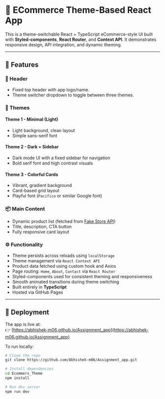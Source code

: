 # 🎨 ECommerce Theme-Based React App

This is a theme-switchable React + TypeScript eCommerce-style UI built with **Styled-components**, **React Router**, and **Context API**. It demonstrates responsive design, API integration, and dynamic theming.

---

## 📌 Features

### 🧭 Header
- Fixed top header with app logo/name.
- Theme switcher dropdown to toggle between three themes.

### 🎨 Themes
#### Theme 1 - Minimal (Light)
- Light background, clean layout
- Simple sans-serif font

#### Theme 2 - Dark + Sidebar
- Dark mode UI with a fixed sidebar for navigation
- Bold serif font and high contrast visuals

#### Theme 3 - Colorful Cards
- Vibrant, gradient background
- Card-based grid layout
- Playful font (`Pacifico` or similar Google font)

### 📦 Main Content
- Dynamic product list (fetched from [Fake Store API](https://fakestoreapi.com/products))
- Title, description, CTA button
- Fully responsive card layout

### ⚙️ Functionality
- Theme persists across reloads using `localStorage`
- Theme management via `React Context API`
- Product data fetched using custom hook and Axios
- Page routing: `Home`, `About`, `Contact` via `React Router`
- Styled-components used for consistent theming and responsiveness
- Smooth animated transitions during theme switching
- Built entirely in **TypeScript**
- Hosted via GitHub Pages

---

## 🚀 Deployment

The app is live at:  
👉 [https://abhishek-m06.github.io/Assignment_app](https://abhishek-m06.github.io/Assignment_app)

To run locally:

```bash
# Clone the repo
git clone https://github.com/Abhishek-m06/Assignment_app.git

# Install dependencies
cd Ecommers_Theme
npm install

# Run dev server
npm run dev
